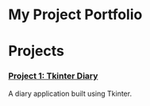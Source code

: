# My Project Portfolio

# Projects

### [Project 1: Tkinter Diary](project1.py)
A diary application built using Tkinter.
